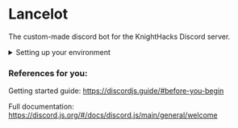 # Lancelot

The custom-made discord bot for the KnightHacks Discord server.

<details>
<summary>Setting up your environment</summary>
<br>

## Preparing your environment

-   Make sure you're running with Node v18.x

### Get the discord server template

Ask one of the dev leads or officers in the Discord for the Knight Hacks server template. This can be useful to setting up a private server with the same layout as the Knight Hacks server. This step is not required for development!

### Get a Token

You'll need a token in order to allow your bot to connect to Discord. Go to the [Discord Developer Portal](https://discord.com/developers) to set up your developer account. You will need to click "New Application" and follow the prompts to set up your own test instance of Lancelot.

<img width="862" alt="image" src="https://user-images.githubusercontent.com/55410292/203104416-aaa60d72-b51c-46d8-8440-2957776ba72c.png">

Once you've set up your test instance of the bot, you'll need to set up a test bot user. Click "Bot" with the puzzle piece on the left side of the screen then "Add a Bot."

<img width="867" alt="image" src="https://user-images.githubusercontent.com/55410292/203104545-5c6981db-ce0c-49a1-a974-7e3558bb70b1.png">

You should now be able to reset and then copy your token from the middle of the screen.

**Don't share this!** Anyone who has this token can control your bot account and attach other bots to it or worse. Never publish it to source control software like Git or GitHub.

Create a file called `.env` in the root of the project folder with the token. This file should be automatically ignored by the Git configuration.

```bash
echo "DISCORD_TOKEN=YOUR_TOKEN_HERE" > .env
```

Next, you'll need to create your own testing server for the bot. Go to the plus sign circle at the bottom of your servers and follow the prompts to create your own server.

<img width="931" alt="image" src="https://user-images.githubusercontent.com/55410292/203103159-8877f855-1861-4d7c-a6e9-48799a3cea85.png">

You will need to extract the **Guild ID** of the server you want to use for testing. Go to the Discord settings and select "Advanced".

Turn the "Developer Settings" option on.

<img width="930" alt="image" src="https://user-images.githubusercontent.com/55410292/203103026-020d2b83-e4c1-400b-b7b9-4e4744e4117d.png">

Go back to your servers and right click the testing server. You should now have an option to "Copy ID", which will copy the guild ID to your clipboard. You can also do this with roles and members on your server for features that require those IDs!

Add the guild ID to the `.env` file:

```bash
echo "GUILD_ID=YOUR_GUILD_ID_HERE" >> .env
```

### Set up Permissions

Finally, you'll need to give your test bot the appropriate permissions so it can do things. Head back to the [Discord Developer Portal](https://discord.com/developers) and select your application. Then select "Bot" in the sidebar.

Scroll down, and turn **on** the "Server Members Intent" and "Presence Intent" options under "Privileged Gateway Intents".

Next, go to the OAuth2 page and **select "bot" and "application.command" under "Scopes"**. A bunch of permissions should appear below in the "bot permissions" section. As this bot becomes more complex, more bot permissions will be required to perform important functions.

For now, you can select "Manage Roles", "Read Messages/View Channels", "Send Messages", "Create Public Threads", and "Manage Messages".

Discord will generate a link below the bot permissions section which you can use to add the bot to a server. The simplest thing to do is to make your own testing server and then follow the link, which will prompt you to add the bot to a server you administer.

You should now be able to start your bot. Happy developing!

</details>

### References for you:

Getting started guide: https://discordjs.guide/#before-you-begin

Full documentation: https://discord.js.org/#/docs/discord.js/main/general/welcome
